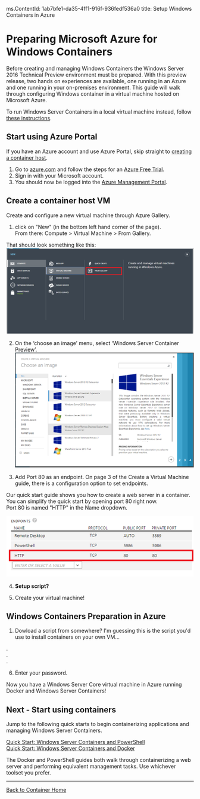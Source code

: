 ﻿ms.ContentId: 1ab7bfe1-da35-4ff1-916f-936fedf536a0
title: Setup Windows Containers in Azure

# Preparing Microsoft Azure for Windows Containers

Before creating and managing Windows Containers the Windows Server 2016 Technical Preview environment must be prepared. With this preview release, two hands on experiences are available, one running in an Azure and one running in your on-premises environment. This guide will walk through configuring Windows container in a virtual machine hosted on Microsoft Azure. 

To run Windows Server Containers in a local virtual machine instead, follow [these instructions](./container_setup.md).

## Start using Azure Portal
If you have an Azure account and use Azure Portal, skip straight to [creating a container host](#CreateacontainerhostVM).

1. Go to [azure.com](https://azure.microsoft.com) and follow the steps for an [Azure Free Trial](https://azure.microsoft.com/en-us/pricing/free-trial/).
2. Sign in with your Microsoft account.
3. You should now be logged into the [Azure Management Portal](https://manage.windowsazure.com/).

## Create a container host VM
Create and configure a new virtual machine through Azure Gallery.

1. click on "New" (in the bottom left hand corner of the page).  
  From there:  Compute > Virtual Machine > From Gallery.

  That should look something like this:  
  ![](./media/CreateAzureVM.png)

2. On the ‘choose an image’ menu, select ‘Windows Server Container Preview’.  
  ![](media/AzureGallery.png)

3. Add Port 80 as an endpoint.
  On page 3 of the Create a Virtual Machine guide, there is a configuration option to set endpoints.
  
  Our quick start guide shows you how to create a web server in a container.  You can simplify the quick start by opening port 80 right now.  
  Port 80 is named "HTTP" in the Name dropdown.
  
  ![](media/AzurePorts.png)
  
4. **Setup script?**

5. Create your virtual machine!

##  Windows Containers Preparation in Azure

1.  Dowload a script from somewhere?  I'm guessing this is the script you'd use to install containers on your own VM...

.  
.  
.  

6.  Enter your password.  

Now you have a Windows Server Core virtual machine in Azure running Docker and Windows Server Containers!
  
## Next - Start using containers

Jump to the following quick starts to begin containerizing applications and managing Windows Server Containers.

[Quick Start: Windows Server Containers and PowerShell](./manage_powershell.md)  
[Quick Start: Windows Server Containers and Docker](./manage_docker.md) 

The Docker and PowerShell guides both walk through containerizing a web server and performing equivalent management tasks.  Use whichever toolset you prefer. 

-------------------

[Back to Container Home](../containers_welcome.md)
